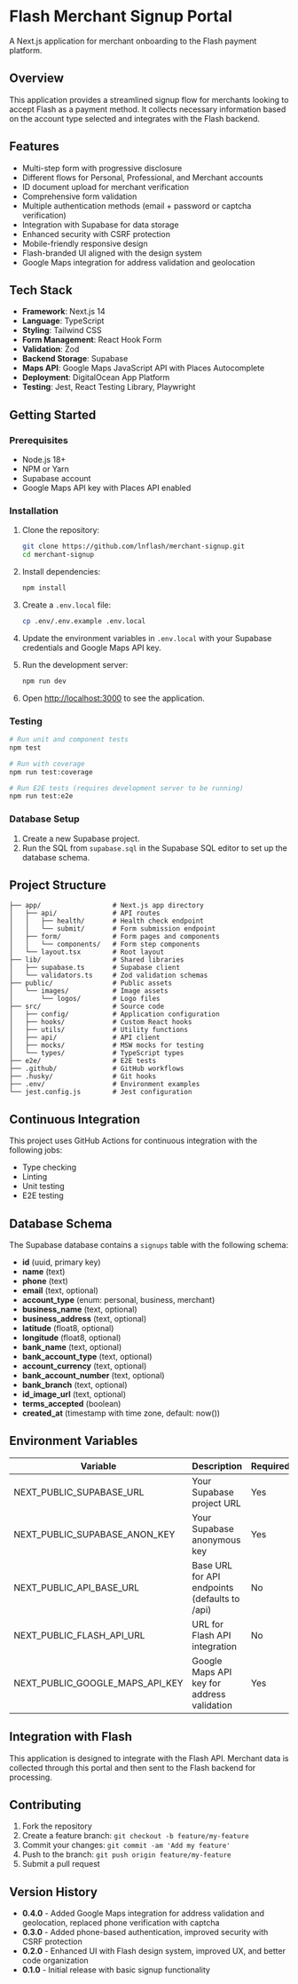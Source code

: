 # Flash Merchant Signup Portal

A Next.js application for merchant onboarding to the Flash payment platform.

## Overview

This application provides a streamlined signup flow for merchants looking to accept Flash as a payment method. It collects necessary information based on the account type selected and integrates with the Flash backend.

## Features

- Multi-step form with progressive disclosure
- Different flows for Personal, Professional, and Merchant accounts
- ID document upload for merchant verification
- Comprehensive form validation
- Multiple authentication methods (email + password or captcha verification)
- Integration with Supabase for data storage
- Enhanced security with CSRF protection
- Mobile-friendly responsive design
- Flash-branded UI aligned with the design system
- Google Maps integration for address validation and geolocation

## Tech Stack

- **Framework**: Next.js 14
- **Language**: TypeScript
- **Styling**: Tailwind CSS
- **Form Management**: React Hook Form
- **Validation**: Zod
- **Backend Storage**: Supabase
- **Maps API**: Google Maps JavaScript API with Places Autocomplete
- **Deployment**: DigitalOcean App Platform
- **Testing**: Jest, React Testing Library, Playwright

## Getting Started

### Prerequisites

- Node.js 18+
- NPM or Yarn
- Supabase account
- Google Maps API key with Places API enabled

### Installation

1. Clone the repository:

   ```bash
   git clone https://github.com/lnflash/merchant-signup.git
   cd merchant-signup
   ```

2. Install dependencies:

   ```bash
   npm install
   ```

3. Create a `.env.local` file:

   ```bash
   cp .env/.env.example .env.local
   ```

4. Update the environment variables in `.env.local` with your Supabase credentials and Google Maps API key.

5. Run the development server:

   ```bash
   npm run dev
   ```

6. Open [http://localhost:3000](http://localhost:3000) to see the application.

### Testing

```bash
# Run unit and component tests
npm test

# Run with coverage
npm run test:coverage

# Run E2E tests (requires development server to be running)
npm run test:e2e
```

### Database Setup

1. Create a new Supabase project.
2. Run the SQL from `supabase.sql` in the Supabase SQL editor to set up the database schema.

## Project Structure

```
├── app/                  # Next.js app directory
│   ├── api/              # API routes
│   │   ├── health/       # Health check endpoint
│   │   └── submit/       # Form submission endpoint
│   ├── form/             # Form pages and components
│   │   └── components/   # Form step components
│   └── layout.tsx        # Root layout
├── lib/                  # Shared libraries
│   ├── supabase.ts       # Supabase client
│   └── validators.ts     # Zod validation schemas
├── public/               # Public assets
│   └── images/           # Image assets
│       └── logos/        # Logo files
├── src/                  # Source code
│   ├── config/           # Application configuration
│   ├── hooks/            # Custom React hooks
│   ├── utils/            # Utility functions
│   ├── api/              # API client
│   ├── mocks/            # MSW mocks for testing
│   └── types/            # TypeScript types
├── e2e/                  # E2E tests
├── .github/              # GitHub workflows
├── .husky/               # Git hooks
├── .env/                 # Environment examples
└── jest.config.js        # Jest configuration
```

## Continuous Integration

This project uses GitHub Actions for continuous integration with the following jobs:

- Type checking
- Linting
- Unit testing
- E2E testing

## Database Schema

The Supabase database contains a `signups` table with the following schema:

- **id** (uuid, primary key)
- **name** (text)
- **phone** (text)
- **email** (text, optional)
- **account_type** (enum: personal, business, merchant)
- **business_name** (text, optional)
- **business_address** (text, optional)
- **latitude** (float8, optional)
- **longitude** (float8, optional)
- **bank_name** (text, optional)
- **bank_account_type** (text, optional)
- **account_currency** (text, optional)
- **bank_account_number** (text, optional)
- **bank_branch** (text, optional)
- **id_image_url** (text, optional)
- **terms_accepted** (boolean)
- **created_at** (timestamp with time zone, default: now())

## Environment Variables

| Variable                        | Description                                   | Required |
| ------------------------------- | --------------------------------------------- | -------- |
| NEXT_PUBLIC_SUPABASE_URL        | Your Supabase project URL                     | Yes      |
| NEXT_PUBLIC_SUPABASE_ANON_KEY   | Your Supabase anonymous key                   | Yes      |
| NEXT_PUBLIC_API_BASE_URL        | Base URL for API endpoints (defaults to /api) | No       |
| NEXT_PUBLIC_FLASH_API_URL       | URL for Flash API integration                 | No       |
| NEXT_PUBLIC_GOOGLE_MAPS_API_KEY | Google Maps API key for address validation    | Yes      |

## Integration with Flash

This application is designed to integrate with the Flash API. Merchant data is collected through this portal and then sent to the Flash backend for processing.

## Contributing

1. Fork the repository
2. Create a feature branch: `git checkout -b feature/my-feature`
3. Commit your changes: `git commit -am 'Add my feature'`
4. Push to the branch: `git push origin feature/my-feature`
5. Submit a pull request

## Version History

- **0.4.0** - Added Google Maps integration for address validation and geolocation, replaced phone verification with captcha
- **0.3.0** - Added phone-based authentication, improved security with CSRF protection
- **0.2.0** - Enhanced UI with Flash design system, improved UX, and better code organization
- **0.1.0** - Initial release with basic signup functionality
